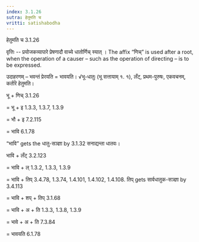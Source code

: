 ```yaml
---
index: 3.1.26
sutra: हेतुमति च
vritti: satishabodha
---
```



 हेतुमति च 3.1.26 


वृत्तिः -- प्रयोजकव्‍यापारे प्रेषणादौ वाच्‍ये धातोर्णिच् स्‍यात् । The affix “णिच्” is used after a root, when the operation of a causer – such as the operation of directing – is to be expressed. 


उदाहरणम् – भवन्तं प्रेरयति = भावयति। √भू-धातुः (भू सत्तायाम् १. १), लँट्, प्रथम-पुरुषः, एकवचनम्, कर्तरि हेतुमति। 


भू + णिच् 3.1.26 

= भू + इ 1.3.3, 1.3.7, 1.3.9 

= भौ + इ 7.2.115 

= भावि 6.1.78 

“भावि” gets the धातु-सञ्ज्ञा by 3.1.32 सनाद्यन्ता धातवः। 


भावि + लँट् 3.2.123 

= भावि + ल् 1.3.2, 1.3.3, 1.3.9 

= भावि + तिप् 3.4.78, 1.3.74, 1.4.101, 1.4.102, 1.4.108. तिप् gets सार्वधातुक-सञ्ज्ञा by 3.4.113 

= भावि + शप् + तिप् 3.1.68 

= भावि + अ + ति 1.3.3, 1.3.8, 1.3.9 

= भावे + अ + ति 7.3.84 

= भावयति 6.1.78 

